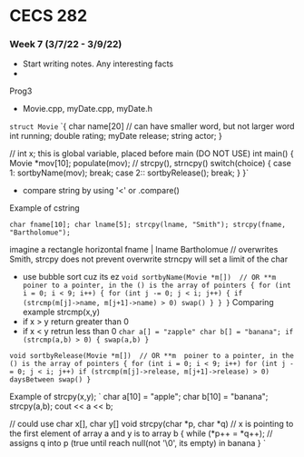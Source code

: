 # CECS 282
### Week 7 (3/7/22 - 3/9/22)

- Start writing notes. Any interesting facts
- 

Prog3
- Movie.cpp, myDate.cpp, myDate.h

`struct Movie`
`{
    char name[20]  // can have smaller word, but not larger word
    int running;
    double rating;
    myDate release;
    string actor;
}

// int x; this is global variable, placed before main (DO NOT USE)
int main()
{
    Movie *mov[10];
    populate(mov);    // strcpy(), strncpy()
    switch(choice)
    {
        case 1: sortbyName(mov); break;
        case 2:: sortbyRelease(); break;
    }
}`

- compare string by using '<' or .compare()

Example of cstring

`char fname[10];
char lname[5];
strcpy(lname, "Smith");
strcpy(fname, "Bartholomue");`

imagine a rectangle horizontal
fname | lname
Bartholomue // overwrites Smith, strcpy does not prevent overwrite
strncpy will set a limit of the char

- use bubble sort cuz its ez
`
void sortbyName(Movie *m[])  // OR **m  poiner to a pointer, in the () is the array of pointers
{
    for (int i = 0; i < 9; i++)
    {
        for (int j -= 0; j < i; j++)
        {
            if (strcmp(m[j]->name, m[j+1]->name) > 0)
                swap()
        }
    }
}
`
Comparing example
strcmp(x,y)
- if x > y return greater than 0
- if x < y retrun less than 0
`char a[] = "zapple"
char b[] = "banana";
if (strcmp(a,b) > 0)
{
    swap(a,b)
}
`

`
void sortbyRelease(Movie *m[])  // OR **m  poiner to a pointer, in the () is the array of pointers
{
    for (int i = 0; i < 9; i++)
        for (int j -= 0; j < i; j++)
            if (strcmp(m[j]->release, m[j+1]->release) > 0)   daysBetween
                swap()
}
`

Example of strcpy(x,y);
`
char a[10] = "apple";
char b[10] = "banana";
strcpy(a,b);
cout << a << b;

// could use char x[], char y[]
void strcpy(char *p, char *q)     // x is pointing to the first element of array a and y is to array b
{
    while (*p++ = *q++);   // assigns q into p (true until reach null(not '\0', its empty) in banana
}
`













